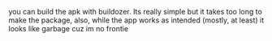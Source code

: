 you can build the apk with buildozer. Its really simple but it takes too long to make the package, also, while the app works as intended (mostly, at least) it looks like garbage cuz im no frontie
